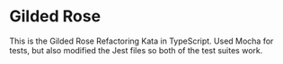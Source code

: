 # Gilded Rose

This is the Gilded Rose Refactoring Kata in TypeScript. Used Mocha for tests, but also modified the Jest files so both of the test suites work.
